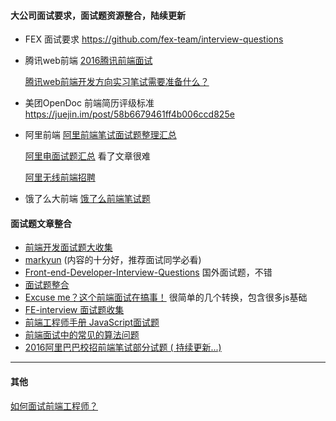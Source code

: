 #### 大公司面试要求，面试题资源整合，陆续更新

- FEX 面试要求
	https://github.com/fex-team/interview-questions

- 腾讯web前端
	[2016腾讯前端面试](http://www.jianshu.com/p/3aaad82fc3a1)
	
	[腾讯web前端开发方向实习笔试需要准备什么？](https://www.zhihu.com/question/20966351/answer/24401878)

- 美团OpenDoc 前端简历评级标准 https://juejin.im/post/58b6679461ff4b006ccd825e

- 阿里前端
	[阿里前端笔试面试题整理汇总](http://www.100mian.com/mianshi/qianduankaifa/49161.html)

	[阿里电面试题汇总](http://www.deanwangpro.com/2017/01/31/ali-interview/) 看了文章很难

	[阿里无线前端招聘](http://weibo.com/p/1001603741249222874725)

- 饿了么大前端
	[饿了么前端笔试题](http://www.tony77.com/archives/464.html)


#### 面试题文章整合

- [前端开发面试题大收集](https://github.com/paddingme/Front-end-Web-Development-Interview-Question)
- [markyun](https://github.com/markyun/My-blog/tree/master/Front-end-Developer-Questions) (内容的十分好，推荐面试同学必看)
- [Front-end-Developer-Interview-Questions](https://github.com/h5bp/Front-end-Developer-Interview-Questions#contributors) 国外面试题，不错
- [面试题整合](http://blog.csdn.net/kongjiea/article/details/46341575?spm=5176.100239.blogcont5993.154.dE7xze)
- [Excuse me？这个前端面试在搞事！](https://zhuanlan.zhihu.com/p/25407758) 很简单的几个转换，包含很多js基础
- [FE-interview 面试题收集](https://github.com/qiu-deqing/FE-interview)
- [前端工程师手册 JavaScript面试题](https://leohxj.gitbooks.io/front-end-database/interview/interview-exercises-with-JavaScript.html)
- [前端面试中的常见的算法问题](http://www.jackpu.com/qian-duan-mian-shi-zhong-de-chang-jian-de-suan-fa-wen-ti/)
- [2016阿里巴巴校招前端笔试部分试题 ( 持续更新...)](https://segmentfault.com/a/1190000002638818)


---


#### 其他
[如何面试前端工程师？](https://www.zhihu.com/question/19568008)
